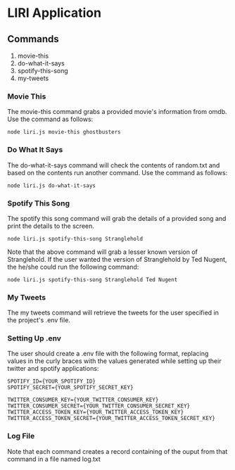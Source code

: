 # LIRI Application

## Commands
1. movie-this
2. do-what-it-says
3. spotify-this-song
4. my-tweets

### Movie This
The movie-this command grabs a provided movie's information from omdb.  Use the command as follows:

```shell 
node liri.js movie-this ghostbusters
``` 

### Do What It Says
The do-what-it-says command will check the contents of random.txt and based on the contents run another command.  Use the command as follows:

```shell 
node liri.js do-what-it-says
``` 

### Spotify This Song
The spotify this song command will grab the details of a provided song and print the details to the screen.

```shell
node liri.js spotify-this-song Stranglehold
```

Note that the above command will grab a lesser known version of Stranglehold.  If the user wanted the version of Stranglehold by Ted Nugent, the he/she could run the following command:

```shell
node liri.js spotify-this-song Stranglehold Ted Nugent
```

### My Tweets
The my tweets command will retrieve the tweets for the user specified in the project's .env file.

### Setting Up .env
The user should create a .env file with the following format, replacing values in the curly braces with the values generated while setting up their twitter and spotify applications:

```shell    
SPOTIFY_ID={YOUR_SPOTIFY_ID}
SPOTIFY_SECRET={YOUR_SPOTIFY_SECRET_KEY}

TWITTER_CONSUMER_KEY={YOUR_TWITTER_CONSUMER_KEY}
TWITTER_CONSUMER_SECRET={YOUR_TWITTER_CONSUMER_SECRET_KEY}
TWITTER_ACCESS_TOKEN_KEY={YOUR_TWITTER_ACCESS_TOKEN_KEY}
TWITTER_ACCESS_TOKEN_SECRET={YOUR_TWITTER_ACCESS_TOKEN_SECRET_KEY}
```

### Log File
Note that each command creates a record containing of the ouput from that command in a file named log.txt